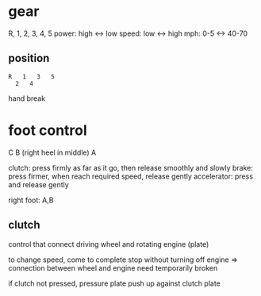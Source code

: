 # gear
R, 1, 2, 3, 4, 5
power: high <-> low
speed: low <-> high
mph:  0-5 <-> 40-70

## position
```
R   1   3   5
  2   4
```

hand break

# foot control
C   B (right heel in middle)  A

clutch: press firmly as far as it go, then release smoothly and slowly
brake: press firmer, when reach required speed, release gently
accelerator: press and release gently 

right foot: A,B

## clutch
control that connect driving wheel and rotating engine (plate)

to change speed, come to complete stop without turning off engine
=> connection between wheel and engine need temporarily broken

if clutch not pressed, pressure plate push up against clutch plate




